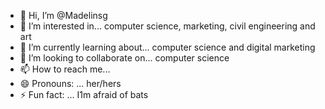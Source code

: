 - 👋 Hi, I’m @Madelinsg
- 👀 I’m interested in... computer science, marketing, civil engineering and art
- 🌱 I’m currently learning about... computer science and digital marketing
- 💞️ I’m looking to collaborate on... computer science
- 📫 How to reach me...
- 😄 Pronouns: ... her/hers
- ⚡ Fun fact: ... I1m afraid of bats

<!---
Madelinsg/Madelinsg is a ✨ special ✨ repository because its `README.md` (this file) appears on your GitHub profile.
You can click the Preview link to take a look at your changes.
--->

